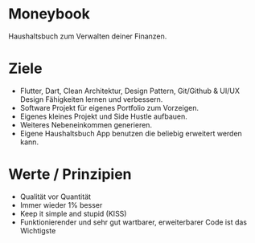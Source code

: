 # Moneybook
Haushaltsbuch zum Verwalten deiner Finanzen.

# Ziele

- Flutter, Dart, Clean Architektur, Design Pattern, Git/Github & UI/UX Design Fähigkeiten lernen und verbessern.
- Software Projekt für eigenes Portfolio zum Vorzeigen.
- Eigenes kleines Projekt und Side Hustle aufbauen.
- Weiteres Nebeneinkommen generieren.
- Eigene Haushaltsbuch App benutzen die beliebig erweitert werden kann.

# Werte / Prinzipien

- Qualität vor Quantität
- Immer wieder 1% besser
- Keep it simple and stupid (KISS)
- Funktionierender und sehr gut wartbarer, erweiterbarer Code ist das Wichtigste
